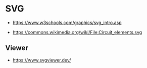 # SVG

* https://www.w3schools.com/graphics/svg_intro.asp

* https://commons.wikimedia.org/wiki/File:Circuit_elements.svg


## Viewer

* https://www.svgviewer.dev/
